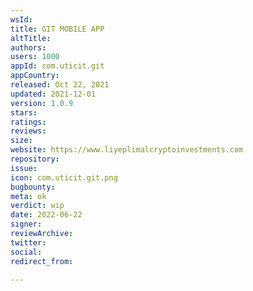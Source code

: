 ```yaml
---
wsId: 
title: GIT MOBILE APP
altTitle: 
authors: 
users: 1000
appId: com.uticit.git
appCountry: 
released: Oct 22, 2021
updated: 2021-12-01
version: 1.0.9
stars: 
ratings: 
reviews: 
size: 
website: https://www.liyeplimalcryptoinvestments.com
repository: 
issue: 
icon: com.uticit.git.png
bugbounty: 
meta: ok
verdict: wip
date: 2022-06-22
signer: 
reviewArchive: 
twitter: 
social: 
redirect_from: 

---
```


